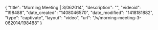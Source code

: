 {
    "title": "Morning Meeting | 3\/062014",
    "description": "",
    "videoid": "198488",
    "date_created": "1408046570",
    "date_modified": "1418181882",
    "type": "captivate",
    "layout": "video",
    "url": "\/v\/morning-meeting-3-062014\/198488"
}